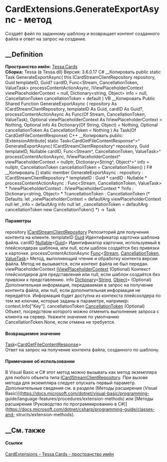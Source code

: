 # CardExtensions.GenerateExportAsync - метод
Создаёт файл по заданному шаблону и возвращает контент созданного файла и
ответ на запрос на создание.
## __Definition
 **Пространство имён:** [Tessa.Cards](N_Tessa_Cards.htm)  
 **Сборка:** Tessa (в Tessa.dll) Версия: 3.6.0.17
C# __Копировать
     public static Task<CardGetFileContentResponse> GenerateExportAsync(
    	this ICardStreamClientRepository repository,
    	Guid templateID,
    	Guid? cardID,
    	Func<Stream, CancellationToken, ValueTask> processContentActionAsync,
    	IViewPlaceholderContext viewPlaceholderContext = null,
    	Dictionary<string, Object> info = null,
    	CancellationToken cancellationToken = default
    )
VB __Копировать
    <ExtensionAttribute>
    Public Shared Function GenerateExportAsync ( 
    	repository As ICardStreamClientRepository,
    	templateID As Guid,
    	cardID As Guid?,
    	processContentActionAsync As Func(Of Stream, CancellationToken, ValueTask),
    	Optional viewPlaceholderContext As IViewPlaceholderContext = Nothing,
    	Optional info As Dictionary(Of String, Object) = Nothing,
    	Optional cancellationToken As CancellationToken = Nothing
    ) As Task(Of CardGetFileContentResponse)
C++ __Копировать
     public:
    [ExtensionAttribute]
    static Task<CardGetFileContentResponse^>^ GenerateExportAsync(
    	ICardStreamClientRepository^ repository, 
    	Guid templateID, 
    	Nullable<Guid> cardID, 
    	Func<Stream^, CancellationToken, ValueTask>^ processContentActionAsync, 
    	IViewPlaceholderContext^ viewPlaceholderContext = nullptr, 
    	Dictionary<String^, Object^>^ info = nullptr, 
    	CancellationToken cancellationToken = CancellationToken()
    )
F# __Копировать
     [<ExtensionAttribute>]
    static member GenerateExportAsync : 
            repository : ICardStreamClientRepository * 
            templateID : Guid * 
            cardID : Nullable<Guid> * 
            processContentActionAsync : Func<Stream, CancellationToken, ValueTask> * 
            ?viewPlaceholderContext : IViewPlaceholderContext * 
            ?info : Dictionary<string, Object> * 
            ?cancellationToken : CancellationToken 
    (* Defaults:
            let _viewPlaceholderContext = defaultArg viewPlaceholderContext null
            let _info = defaultArg info null
            let _cancellationToken = defaultArg cancellationToken new CancellationToken()
    *)
    -> Task<CardGetFileContentResponse> 
#### Параметры
repository
[ICardStreamClientRepository](T_Tessa_Cards_ICardStreamClientRepository.htm)
     Репозиторий для получения контента на клиенте. 
templateID [Guid](https://learn.microsoft.com/dotnet/api/system.guid)
     Идентификатор карточки шаблона файла. 
cardID
[Nullable](https://learn.microsoft.com/dotnet/api/system.nullable-1)<[Guid](https://learn.microsoft.com/dotnet/api/system.guid)>
     Идентификатор карточки, используемый в плейсхолдерах шаблона, или null, если шаблон создаётся без привязки к карточке. 
processContentActionAsync
[Func](https://learn.microsoft.com/dotnet/api/system.func-3)<[Stream](https://learn.microsoft.com/dotnet/api/system.io.stream),
[CancellationToken](https://learn.microsoft.com/dotnet/api/system.threading.cancellationtoken),
[ValueTask](https://learn.microsoft.com/dotnet/api/system.threading.tasks.valuetask)>
     Метод, выполняющий чтение и обработку контента версии файла. Метод не вызывается, если контент файла не был передан. 
viewPlaceholderContext
[IViewPlaceholderContext](T_Tessa_Platform_Placeholders_IViewPlaceholderContext.htm)
(Optional)
     Контекст плейсхолдеров для представлений или null, если шаблон создаётся без привязки к представлению. 
info
[Dictionary](https://learn.microsoft.com/dotnet/api/system.collections.generic.dictionary-2)<[String](https://learn.microsoft.com/dotnet/api/system.string),
[Object](https://learn.microsoft.com/dotnet/api/system.object)> (Optional)
     Дополнительная информация, передаваемая в запрос на получение контента файла, или null, если дополнительная информация не передаётся. Информация будет доступна из контекста плейсхолдера по тем же ключам, которые заданы в параметре, например: context.Info["Key"]. 
cancellationToken
[CancellationToken](https://learn.microsoft.com/dotnet/api/system.threading.cancellationtoken)
(Optional)
     Объект, посредством которого можно отменить выполнение запроса с клиента на сервер. Укажите значение по умолчанию CancellationToken.None, если отмена не требуется. 
#### Возвращаемое значение
[Task](https://learn.microsoft.com/dotnet/api/system.threading.tasks.task-1)<[CardGetFileContentResponse](T_Tessa_Cards_CardGetFileContentResponse.htm)>  
Ответ на запрос на получение контента файла, созданного по шаблону.
#### Примечание об использовании
В Visual Basic и C# этот метод можно вызывать как метод экземпляра для любого
объекта типа
[ICardStreamClientRepository](T_Tessa_Cards_ICardStreamClientRepository.htm).
При вызове метода для экземпляра следует опускать первый параметр.
Дополнительные сведения см. в разделе [Методы расширения (Visual
Basic)](https://docs.microsoft.com/dotnet/visual-basic/programming-
guide/language-features/procedures/extension-methods) или [Методы расширения
(Руководство по программированию в
C#)](https://docs.microsoft.com/dotnet/csharp/programming-guide/classes-and-
structs/extension-methods).
##  __См. также
#### Ссылки
[CardExtensions - ](T_Tessa_Cards_CardExtensions.htm)
[Tessa.Cards - пространство имён](N_Tessa_Cards.htm)
